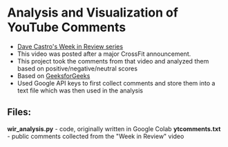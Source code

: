 # Analysis and Visualization of YouTube Comments


* [Dave Castro's Week in Review series](https://www.youtube.com/watch?v=p_PcJRsjGRY&t=4s)
* This video was posted after a major CrossFit announcement.
* This project took the comments from that video and analyzed them based on positive/negative/neutral scores
* Based on [GeeksforGeeks](https://www.geeksforgeeks.org/sentiment-analysis-of-youtube-comments/)
* Used Google API keys to first collect comments and store them into a text file which was then used in the analysis

## Files:
**wir_analysis.py** - code, originally written in Google Colab
**ytcomments.txt** - public comments collected from the "Week in Review" video
